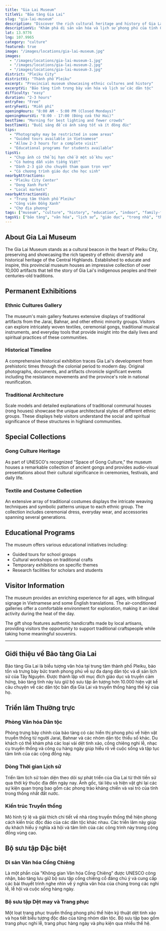 ```yaml
---
title: "Gia Lai Museum"
titleVi: "Bảo tàng Gia Lai"
slug: "gia-lai-museum"
description: "Discover the rich cultural heritage and history of Gia Lai province through extensive collections of ethnic artifacts, traditional costumes, and historical exhibits."
descriptionVi: "Khám phá di sản văn hóa và lịch sử phong phú của tỉnh Gia Lai qua các bộ sưu tập hiện vật dân tộc, trang phục truyền thống và triển lãm lịch sử."
lat: 13.9776
lng: 107.9965
category: "culture"
featured: true
image: "/images/locations/gia-lai-museum.jpg"
images: 
  - "/images/locations/gia-lai-museum-1.jpg"
  - "/images/locations/gia-lai-museum-2.jpg"
  - "/images/locations/gia-lai-museum-3.jpg"
district: "Pleiku City"
districtVi: "Thành phố Pleiku"
excerpt: "Provincial museum showcasing ethnic cultures and history"
excerptVi: "Bảo tàng tỉnh trưng bày văn hóa và lịch sử các dân tộc"
difficulty: "easy"
duration: "2-3 hours"
entryFee: "Free"
entryFeeVi: "Miễn phí"
openingHours: "8:00 AM - 5:00 PM (Closed Mondays)"
openingHoursVi: "8:00 - 17:00 (Đóng cửa thứ Hai)"
bestTime: "Morning for best lighting and fewer crowds"
bestTimeVi: "Buổi sáng để có ánh sáng tốt và ít đông đúc"
tips:
  - "Photography may be restricted in some areas"
  - "Guided tours available in Vietnamese"
  - "Allow 2-3 hours for a complete visit"
  - "Educational programs for students available"
tipsVi:
  - "Chụp ảnh có thể bị hạn chế ở một số khu vực"
  - "Có hướng dẫn viên tiếng Việt"
  - "Dành 2-3 giờ cho chuyến tham quan trọn vẹn"
  - "Có chương trình giáo dục cho học sinh"
nearbyAttractions:
  - "Pleiku City Center"
  - "Dong Xanh Park"
  - "Local markets"
nearbyAttractionsVi:
  - "Trung tâm thành phố Pleiku"
  - "Công viên Đồng Xanh"
  - "Chợ địa phương"
tags: ["museum", "culture", "history", "education", "indoor", "family-friendly"]
tagsVi: ["bảo tàng", "văn hóa", "lịch sử", "giáo dục", "trong nhà", "thân thiện gia đình"]
---
```


## About Gia Lai Museum

The Gia Lai Museum stands as a cultural beacon in the heart of Pleiku City, preserving and showcasing the rich tapestry of ethnic diversity and historical heritage of the Central Highlands. Established to educate and inspire, this provincial museum houses an impressive collection of over 10,000 artifacts that tell the story of Gia Lai's indigenous peoples and their centuries-old traditions.

## Permanent Exhibitions

### Ethnic Cultures Gallery
The museum's main gallery features extensive displays of traditional artifacts from the Jarai, Bahnar, and other ethnic minority groups. Visitors can explore intricately woven textiles, ceremonial gongs, traditional musical instruments, and everyday tools that provide insight into the daily lives and spiritual practices of these communities.

### Historical Timeline
A comprehensive historical exhibition traces Gia Lai's development from prehistoric times through the colonial period to modern day. Original photographs, documents, and artifacts chronicle significant events including the resistance movements and the province's role in national reunification.

### Traditional Architecture
Scale models and detailed explanations of traditional communal houses (rong houses) showcase the unique architectural styles of different ethnic groups. These displays help visitors understand the social and spiritual significance of these structures in highland communities.

## Special Collections

### Gong Culture Heritage
As part of UNESCO's recognized "Space of Gong Culture," the museum houses a remarkable collection of ancient gongs and provides audio-visual presentations about their cultural significance in ceremonies, festivals, and daily life.

### Textile and Costume Collection
An extensive array of traditional costumes displays the intricate weaving techniques and symbolic patterns unique to each ethnic group. The collection includes ceremonial dress, everyday wear, and accessories spanning several generations.

## Educational Programs

The museum offers various educational initiatives including:
- Guided tours for school groups
- Cultural workshops on traditional crafts
- Temporary exhibitions on specific themes
- Research facilities for scholars and students

## Visitor Information

The museum provides an enriching experience for all ages, with bilingual signage in Vietnamese and some English translations. The air-conditioned galleries offer a comfortable environment for exploration, making it an ideal activity during the heat of the day.

The gift shop features authentic handicrafts made by local artisans, providing visitors the opportunity to support traditional craftspeople while taking home meaningful souvenirs.

---

## Giới thiệu về Bảo tàng Gia Lai

Bảo tàng Gia Lai là biểu tượng văn hóa tại trung tâm thành phố Pleiku, bảo tồn và trưng bày bức tranh phong phú về sự đa dạng dân tộc và di sản lịch sử của Tây Nguyên. Được thành lập với mục đích giáo dục và truyền cảm hứng, bảo tàng tỉnh này lưu giữ bộ sưu tập ấn tượng hơn 10.000 hiện vật kể câu chuyện về các dân tộc bản địa Gia Lai và truyền thống hàng thế kỷ của họ.

## Triển lãm Thường trực

### Phòng Văn hóa Dân tộc
Phòng trưng bày chính của bảo tàng có các hiển thị phong phú về hiện vật truyền thống từ người Jarai, Bahnar và các nhóm dân tộc thiểu số khác. Du khách có thể khám phá các loại vải dệt tinh xảo, cồng chiêng nghi lễ, nhạc cụ truyền thống và công cụ hàng ngày giúp hiểu rõ về cuộc sống và tập tục tâm linh của các cộng đồng này.

### Dòng Thời gian Lịch sử
Triển lãm lịch sử toàn diện theo dõi sự phát triển của Gia Lai từ thời tiền sử qua thời kỳ thuộc địa đến ngày nay. Ảnh gốc, tài liệu và hiện vật ghi lại các sự kiện quan trọng bao gồm các phong trào kháng chiến và vai trò của tỉnh trong thống nhất đất nước.

### Kiến trúc Truyền thống
Mô hình tỷ lệ và giải thích chi tiết về nhà rông truyền thống thể hiện phong cách kiến trúc độc đáo của các dân tộc khác nhau. Các triển lãm này giúp du khách hiểu ý nghĩa xã hội và tâm linh của các công trình này trong cộng đồng vùng cao.

## Bộ sưu tập Đặc biệt

### Di sản Văn hóa Cồng Chiêng
Là một phần của "Không gian Văn hóa Cồng Chiêng" được UNESCO công nhận, bảo tàng lưu giữ bộ sưu tập cồng chiêng cổ đáng chú ý và cung cấp các bài thuyết trình nghe nhìn về ý nghĩa văn hóa của chúng trong các nghi lễ, lễ hội và cuộc sống hàng ngày.

### Bộ sưu tập Dệt may và Trang phục
Một loạt trang phục truyền thống phong phú thể hiện kỹ thuật dệt tinh xảo và họa tiết biểu tượng độc đáo của từng nhóm dân tộc. Bộ sưu tập bao gồm trang phục nghi lễ, trang phục hàng ngày và phụ kiện qua nhiều thế hệ.
